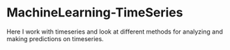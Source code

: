 # MachineLearning-TimeSeries
Here I work with timeseries and look at different methods for analyzing and making predictions on timeseries. 